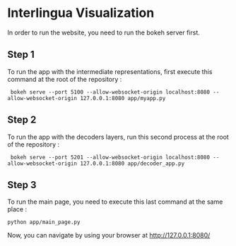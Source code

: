 # Interlingua Visualization

In order to run the website, you need to run the bokeh server first. 

## Step 1
To run the app with the intermediate representations, first execute this command at the root of the repository : 
```
 bokeh serve --port 5100 --allow-websocket-origin localhost:8080 --allow-websocket-origin 127.0.0.1:8080 app/myapp.py
```

## Step 2
To run the app with the decoders layers, run this second process at the root of the repository :  
```
 bokeh serve --port 5201 --allow-websocket-origin localhost:8080 --allow-websocket-origin 127.0.0.1:8080 app/decoder_app.py
```

## Step 3 
To run the main page, you need to execute this last command at the same place : 
```
python app/main_page.py
```

Now, you can navigate by using your browser at http://127.0.0.1:8080/

